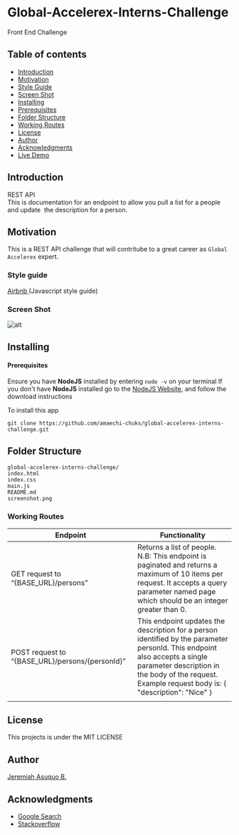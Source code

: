 # Global-Accelerex-Interns-Challenge
Front End Challenge

## Table of contents

* [Introduction](#introduction)
* [Motivation](#motivation)
* [Style Guide](#style-guide)
* [Screen Shot](#screen-shot)
* [Installing](#installing)
* [Prerequisites](#prerequisites)
 * [Folder Structure](#folder-structure)
 * [Working Routes](#working-routes)
 * [License](#license)
 * [Author](#author)
 * [Acknowledgments](#acknowledgments)
 * [Live Demo](#live-demo)

## Introduction

REST API<br>This is documentation for an endpoint to allow you pull a list for a people and update  the description for a person. 

## Motivation

This is a REST API challenge that will contritube to a great career as `Global Accelerex` expert.

### Style guide

[Airbnb ](https://github.com/airbnb/javascript)(Javascript style guide)


### Screen Shot

![alt](/Screen_20.png)


## Installing

#### Prerequisites

Ensure you have **NodeJS** installed by entering `node -v` on your terminal
If you don't have **NodeJS** installed go to the [NodeJS Website](http://nodejs.org), and follow the download instructions

To install this app

```
git clone https://github.com/amaechi-chuks/global-accelerex-interns-challenge.git
```

## Folder Structure

```
global-accelerex-interns-challenge/
index.html
index.css
main.js
README.md
screenshot.png
```


### Working Routes

<table>
<thead>
<tr>
<th>Endpoint</th>
<th>Functionality</th>
</tr>
</thead>
<tbody>
<tr>
<td>GET request to “{BASE_URL}/persons”</td>
<td>Returns a list of people.<br /> N.B: This endpoint is paginated and returns a maximum of 10 items per request. It accepts a query parameter named page which should be an integer greater than 0.
</td>
</tr>
<tr>
<td>POST request to “{BASE_URL}/persons/{personId}”</td>
<td>This endpoint updates the description for a person identified by the parameter personId. This endpoint also accepts a single parameter description in the body of the request.<br />Example request body is:
{
     			"description": "Nice"
}
</td>

<tr>
<td></td>
<td></td>
</tr>
</tbody></table>

## License

This projects is under the MIT LICENSE

## Author

[Jeremiah Asuquo B.](https://github.com/jbassuquo4)

## Acknowledgments

* [Google Search](https://google.com)
* [Stackoverflow](https://stackoverflow.com)
